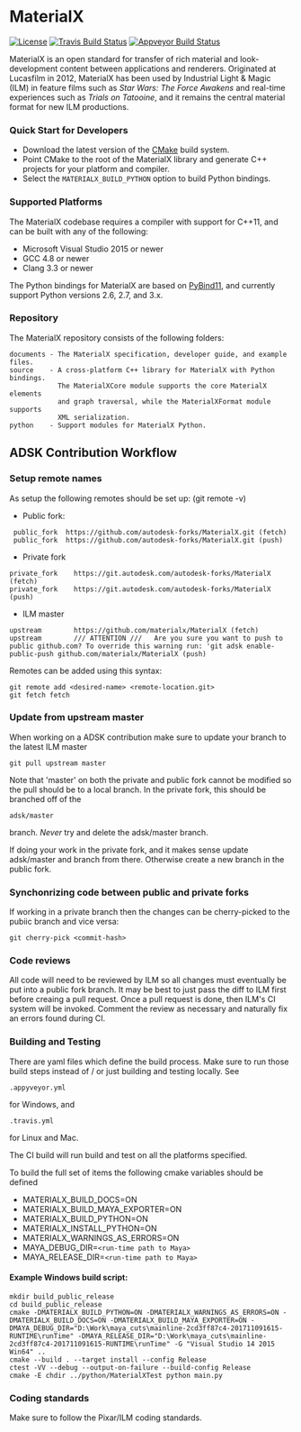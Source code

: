 # MaterialX

[![License](https://img.shields.io/badge/License-Apache%202.0-blue.svg)](https://github.com/materialx/MaterialX/blob/master/LICENSE.txt)
[![Travis Build Status](https://travis-ci.org/materialx/MaterialX.svg?branch=master)](https://travis-ci.org/materialx/MaterialX)
[![Appveyor Build Status](https://ci.appveyor.com/api/projects/status/13103i35tqr8mb81?svg=true)](https://ci.appveyor.com/project/jstone-lucasfilm/materialx)

MaterialX is an open standard for transfer of rich material and look-development content between applications and renderers.  Originated at Lucasfilm in 2012, MaterialX has been used by Industrial Light & Magic (ILM) in feature films such as _Star Wars: The Force Awakens_ and real-time experiences such as _Trials on Tatooine_, and it remains the central material format for new ILM productions.

### Quick Start for Developers

- Download the latest version of the [CMake](https://cmake.org/) build system.
- Point CMake to the root of the MaterialX library and generate C++ projects for your platform and compiler.
- Select the `MATERIALX_BUILD_PYTHON` option to build Python bindings.

### Supported Platforms

The MaterialX codebase requires a compiler with support for C++11, and can be built with any of the following:

- Microsoft Visual Studio 2015 or newer
- GCC 4.8 or newer
- Clang 3.3 or newer

The Python bindings for MaterialX are based on [PyBind11](https://github.com/pybind/pybind11), and currently support Python versions 2.6, 2.7, and 3.x.

### Repository

The MaterialX repository consists of the following folders:

    documents - The MaterialX specification, developer guide, and example files.
    source    - A cross-platform C++ library for MaterialX with Python bindings.
                The MaterialXCore module supports the core MaterialX elements
                and graph traversal, while the MaterialXFormat module supports
                XML serialization.
    python    - Support modules for MaterialX Python.

## ADSK Contribution Workflow

### Setup remote names
As setup the following remotes should be set up: (git remote -v)

- Public fork:
```
 public_fork  https://github.com/autodesk-forks/MaterialX.git (fetch)
 public_fork  https://github.com/autodesk-forks/MaterialX.git (push)
```

- Private fork
```
private_fork    https://git.autodesk.com/autodesk-forks/MaterialX (fetch)
private_fork    https://git.autodesk.com/autodesk-forks/MaterialX (push)
```

- ILM master
```
upstream        https://github.com/materialx/MaterialX (fetch)
upstream        /// ATTENTION ///   Are you sure you want to push to public github.com? To override this warning run: 'git adsk enable-public-push github.com/materialx/MaterialX (push)
```

Remotes can be added using this syntax:
```
git remote add <desired-name> <remote-location.git>
git fetch fetch
```

### Update from upstream master
When working on a ADSK contribution make sure to update your branch to the latest ILM master
```
git pull upstream master
```

Note that 'master' on both the private and public fork cannot be modified so the pull should be to a local branch.
In the private fork, this should be branched off of the
```
adsk/master
```
branch. *Never* try and delete the adsk/master branch.

If doing your work in the private fork, and it makes sense update adsk/master and branch from there.
Otherwise create a new branch in the public fork.

### Synchonrizing code between public and private forks
If working in a private branch then the changes can be cherry-picked to the pubiic branch and vice versa:
```
git cherry-pick <commit-hash>
```

### Code reviews
All code will need to be reviewed by ILM so all changes must eventually be put into a public fork branch.
It may be best to just pass the diff to ILM first before creaing a pull request. Once a pull request is done,
then ILM's CI system will be invoked. Comment the review as necessary and naturally fix an errors found during CI.

### Building and Testing
There are yaml files which define the build process. Make sure to run those build steps instead of / or just
building and testing locally. See 
```
.appyveyor.yml 
```
for Windows, and 
```
.travis.yml 
```
for Linux and Mac. 

The CI build will run build and test on all the platforms specified.

To build the full set of items the following cmake variables should be defined
* MATERIALX_BUILD_DOCS=ON
* MATERIALX_BUILD_MAYA_EXPORTER=ON
* MATERIALX_BUILD_PYTHON=ON
* MATERIALX_INSTALL_PYTHON=ON
* MATERIALX_WARNINGS_AS_ERRORS=ON
* MAYA_DEBUG_DIR=```<run-time path to Maya>```
* MAYA_RELEASE_DIR=```<run-time path to Maya>```

#### Example Windows build script:
```
mkdir build_public_release
cd build_public_release
cmake -DMATERIALX_BUILD_PYTHON=ON -DMATERIALX_WARNINGS_AS_ERRORS=ON -DMATERIALX_BUILD_DOCS=ON -DMATERIALX_BUILD_MAYA_EXPORTER=ON -DMAYA_DEBUG_DIR="D:\Work\maya_cuts\mainline-2cd3ff87c4-201711091615-RUNTIME\runTime" -DMAYA_RELEASE_DIR="D:\Work\maya_cuts\mainline-2cd3ff87c4-201711091615-RUNTIME\runTime" -G "Visual Studio 14 2015 Win64" ..
cmake --build . --target install --config Release
ctest -VV --debug --output-on-failure --build-config Release
cmake -E chdir ../python/MaterialXTest python main.py
```

### Coding standards
Make sure to follow the Pixar/ILM coding standards.
